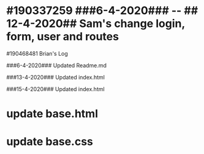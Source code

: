 
#190337259
###6-4-2020### -- ## 12-4-2020##
Sam's change login, form, user and routes
=======


#190468481
Brian's Log

###6-4-2020###
Updated Readme.md

###13-4-2020###
Updated index.html

###15-4-2020###
Updated index.html

# update base.html
# update base.css

